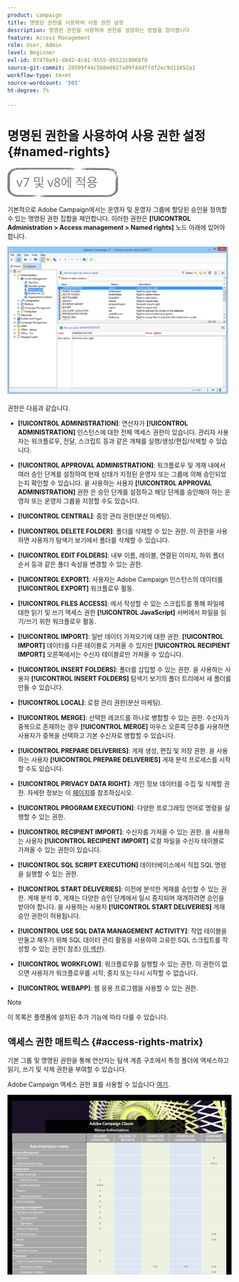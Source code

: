 ```yaml
---
product: campaign
title: 명명된 권한을 사용하여 사용 권한 설정
description: 명명된 권한을 사용하여 권한을 설정하는 방법을 알아봅니다
feature: Access Management
role: User, Admin
level: Beginner
exl-id: 07470a91-d8d2-4c41-9555-05522c8068f0
source-git-commit: 20509f44c5b8e0827a09f44dffdf2ec9d11652a1
workflow-type: tm+mt
source-wordcount: '503'
ht-degree: 7%

---
```


# 명명된 권한을 사용하여 사용 권한 설정{#named-rights}

![](../../assets/common.svg)

기본적으로 Adobe Campaign에서는 운영자 및 운영자 그룹에 할당된 승인을 정의할 수 있는 명명된 권한 집합을 제안합니다. 이러한 권한은 **[!UICONTROL Administration > Access management > Named rights]** 노드 아래에 있어야 합니다.

![](assets/s_ncs_admin_named_rights.png)

권한은 다음과 같습니다.

* **[!UICONTROL ADMINISTRATION]**: 연산자가 **[!UICONTROL ADMINISTRATION]** 인스턴스에 대한 전체 액세스 권한이 있습니다. 관리자 사용자는 워크플로우, 전달, 스크립트 등과 같은 개체를 실행/생성/편집/삭제할 수 있습니다.

* **[!UICONTROL APPROVAL ADMINISTRATION]**: 워크플로우 및 게재 내에서 여러 승인 단계를 설정하여 현재 상태가 지정된 운영자 또는 그룹에 의해 승인되었는지 확인할 수 있습니다. 을 사용하는 사용자 **[!UICONTROL APPROVAL ADMINISTRATION]** 권한 은 승인 단계를 설정하고 해당 단계를 승인해야 하는 운영자 또는 운영자 그룹을 지정할 수도 있습니다.

* **[!UICONTROL CENTRAL]**: 중앙 관리 권한(분산 마케팅).

* **[!UICONTROL DELETE FOLDER]**: 폴더를 삭제할 수 있는 권한. 이 권한을 사용하면 사용자가 탐색기 보기에서 폴더를 삭제할 수 있습니다.

* **[!UICONTROL EDIT FOLDERS]**: 내부 이름, 레이블, 연결된 이미지, 하위 폴더 순서 등과 같은 폴더 속성을 변경할 수 있는 권한.

* **[!UICONTROL EXPORT]**: 사용자는 Adobe Campaign 인스턴스의 데이터를 **[!UICONTROL EXPORT]** 워크플로우 활동.

* **[!UICONTROL FILES ACCESS]**: 에서 작성할 수 있는 스크립트를 통해 파일에 대한 읽기 및 쓰기 액세스 권한 **[!UICONTROL JavaScript]** 서버에서 파일을 읽기/쓰기 위한 워크플로우 활동.

* **[!UICONTROL IMPORT]**: 일반 데이터 가져오기에 대한 권한. **[!UICONTROL IMPORT]** 데이터를 다른 테이블로 가져올 수 있지만 **[!UICONTROL RECIPIENT IMPORT]** 오른쪽에서는 수신자 테이블로만 가져올 수 있습니다.

* **[!UICONTROL INSERT FOLDERS]**: 폴더를 삽입할 수 있는 권한. 을 사용하는 사용자 **[!UICONTROL INSERT FOLDERS]** 탐색기 보기의 폴더 트리에서 새 폴더를 만들 수 있습니다.

* **[!UICONTROL LOCAL]**: 로컬 관리 권한(분산 마케팅).

* **[!UICONTROL MERGE]**: 선택한 레코드를 하나로 병합할 수 있는 권한. 수신자가 중복으로 존재하는 경우 **[!UICONTROL MERGE]** 마우스 오른쪽 단추를 사용하면 사용자가 중복을 선택하고 기본 수신자로 병합할 수 있습니다.

* **[!UICONTROL PREPARE DELIVERIES]**: 게재 생성, 편집 및 저장 권한. 을 사용하는 사용자 **[!UICONTROL PREPARE DELIVERIES]** 게재 분석 프로세스를 시작할 수도 있습니다.

* **[!UICONTROL PRIVACY DATA RIGHT]**: 개인 정보 데이터를 수집 및 삭제할 권한. 자세한 정보는 이 [페이지](https://helpx.adobe.com/kr/campaign/kb/acc-privacy.html)를 참조하십시오.

* **[!UICONTROL PROGRAM EXECUTION]**: 다양한 프로그래밍 언어로 명령을 실행할 수 있는 권한.

* **[!UICONTROL RECIPIENT IMPORT]**: 수신자를 가져올 수 있는 권한. 을 사용하는 사용자 **[!UICONTROL RECIPIENT IMPORT]** 로컬 파일을 수신자 테이블로 가져올 수 있는 권한이 있습니다.

* **[!UICONTROL SQL SCRIPT EXECUTION]** 데이터베이스에서 직접 SQL 명령을 실행할 수 있는 권한.

* **[!UICONTROL START DELIVERIES]**: 이전에 분석한 게재를 승인할 수 있는 권한. 게재 분석 후, 게재는 다양한 승인 단계에서 일시 중지되며 재개하려면 승인을 받아야 합니다. 을 사용하는 사용자 **[!UICONTROL START DELIVERIES]** 게재 승인 권한이 허용됩니다.

* **[!UICONTROL USE SQL DATA MANAGEMENT ACTIVITY]**: 작업 테이블을 만들고 채우기 위해 SQL 데이터 관리 활동을 사용하여 고유한 SQL 스크립트를 작성할 수 있는 권한( 참조) [이 섹션](../../workflow/using/sql-data-management.md)).

* **[!UICONTROL WORKFLOW]**: 워크플로우를 실행할 수 있는 권한. 이 권한이 없으면 사용자가 워크플로우를 시작, 중지 또는 다시 시작할 수 없습니다.

* **[!UICONTROL WEBAPP]**: 웹 응용 프로그램을 사용할 수 있는 권한.

>[!NOTE]
>
>이 목록은 플랫폼에 설치된 추가 기능에 따라 다를 수 있습니다.

## 액세스 권한 매트릭스 {#access-rights-matrix}

기본 그룹 및 명명된 권한을 통해 연산자는 탐색 계층 구조에서 특정 폴더에 액세스하고 읽기, 쓰기 및 삭제 권한을 부여할 수 있습니다.

Adobe Campaign 액세스 권한 표를 사용할 수 있습니다 [여기](/help/platform/using/assets/access-rights-matrix.pdf).

[![이미지](assets/do-not-localize/user_management.png)](https://experienceleague.adobe.com/docs/campaign-classic/assets/access-rights-matrix.pdf?lang=en)
